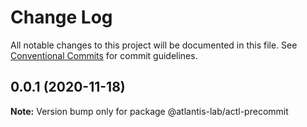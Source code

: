 # Change Log

All notable changes to this project will be documented in this file.
See [Conventional Commits](https://conventionalcommits.org) for commit guidelines.

## 0.0.1 (2020-11-18)

**Note:** Version bump only for package @atlantis-lab/actl-precommit
